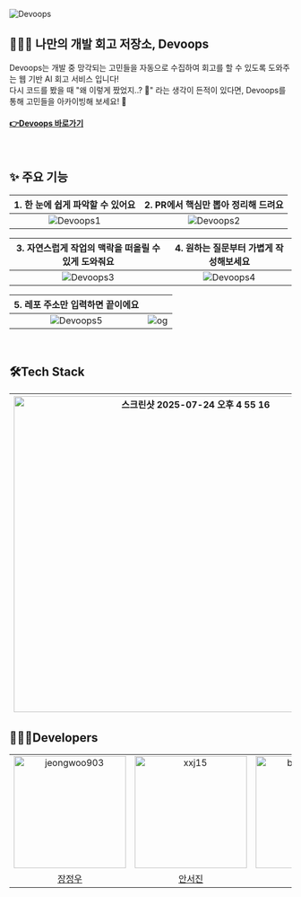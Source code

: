 ![Devoops](https://github.com/user-attachments/assets/20c322d5-4a75-40ec-a9cb-8bc3f3cf69f1)

## 🧑🏻‍💻 나만의 개발 회고 저장소, Devoops

Devoops는 개발 중 망각되는 고민들을 자동으로 수집하여 회고를 할 수 있도록 도와주는 웹 기반 AI 회고 서비스 입니다!<br />
다시 코드를 봤을 때 "왜 이렇게 짰었지..? 🤔" 라는 생각이 든적이 있다면, Devoops를 통해 고민들을 아카이빙해 보세요! 👋

#### <a href="https://dev-oops.kr/">👉Devoops 바로가기</a>

<br />

## ✨ 주요 기능

| 1. 한 눈에 쉽게 파악할 수 있어요 | 2. PR에서 핵심만 뽑아 정리해 드려요 |
|:--:|:--:|
|![Devoops1](https://github.com/user-attachments/assets/e77c286e-a8ee-4f84-b3d4-48e8bd9a248c)|![Devoops2](https://github.com/user-attachments/assets/546773e7-a5ea-417c-af3d-0c162dac5324)|

| 3. 자연스럽게 작업의 맥락을 떠올릴 수 있게 도와줘요 | 4. 원하는 질문부터 가볍게 작성해보세요 |
|:--:|:--:|
|![Devoops3](https://github.com/user-attachments/assets/7ffbd7bf-55fe-49e4-a60e-40afeead2cd1)|![Devoops4](https://github.com/user-attachments/assets/1117b03e-bc5e-4a14-a9d3-275c2247e830)|

| 5. 레포 주소만 입력하면 끝이에요  | |
|:--:|:--:|
|![Devoops5](https://github.com/user-attachments/assets/e15e9605-d120-4355-af62-98e11a778f74)| ![og](https://github.com/user-attachments/assets/b68718df-03c1-46a6-898b-0fefb5836336)|

<br />

## 🛠️Tech Stack

|<img width="633" height="563" alt="스크린샷 2025-07-24 오후 4 55 16" src="https://github.com/user-attachments/assets/dbcf19b6-547f-4ded-a3f6-1857004818a3" />|
|:--:|

## 🧑🏻‍💻Developers

<table>
  <tbody>
      <tr>
         <td align="center">
              <a href="https://github.com/jeongwoo903">                 
                  <img alt="jeongwoo903" src="https://avatars.githubusercontent.com/u/58330276?v=4" width="200" />            
              </a>
          </td>
          <td align="center">
              <a href="https://github.com/xxj15">                 
                  <img alt="xxj15" src="https://avatars.githubusercontent.com/u/63233128?v=4" width="200" />            
              </a>
          </td>
          <td align="center">
              <a href="https://github.com/brightbong92">                 
                  <img alt="brightbong92" src="https://avatars.githubusercontent.com/u/51194127?v=4" width="200" />            
              </a>
          </td> 
      </tr>
      <tr>
          <td align="center">
              <a href="https://github.com/jeongwoo903">장정우</a>
          </td>
          <td align="center">
              <a href="https://github.com/xxj15">안서진</a>
          </td>
          <td align="center">
              <a href="https://github.com/brightbong92">장현봉</a>
          </td>
      </tr>
  </tbody>
</table>
